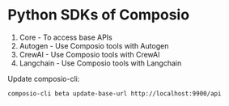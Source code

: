 # Python SDKs of Composio

1. Core - To access base APIs
2. Autogen - Use Composio tools with Autogen
3. CrewAI - Use Composio tools with CrewAI
4. Langchain - Use Composio tools with Langchain

Update composio-cli:

```
composio-cli beta update-base-url http://localhost:9900/api
```
